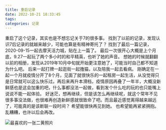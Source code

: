 ```yaml
---
title: 重启记录
date: 2022-10-21 18:33:45
tags:
categories: 记录
---
```

重启了这个记录，其实也是不想忘记关于7的很多事。
找到了以前的记录，发现认识7后记录的就越来越少，可能也算是有精神寄托了？
找到了最后一篇记录，2020-09-15一起去摩天活力城，贴在上一篇了。
最后一次很开心大概是上个月底，9.27一起玩了两个多小时的和平精英，也听了她的声音。
想她的时候就翻翻以前的相册，发现从2019年10月中旬就开始更注意她了，可能当时自己都不知道为什么吧。
后来一起打牌一起逛街一起撸猫，以及陪我一起去看病。
刚确定在一起一个月就疫情分开了8个月，见面了就很快乐的一起租房一起生活，从没觉得只是日常就可以这么快乐过。再后来再升本滑档，疫情原因再叠了一年半，大概没新鲜感也是这会加重的吧，什么事都没法一起做，看到发个什么吃的玩的也只能嘴上说说不能一起体验。
好迷茫，想再继续，但是该怎么再继续呢，就这个常年不见很多事没法做，也很难再创造新鲜感就很致命了吧。而且最近感觉离得越来越远了，可能真的是该断联一段时间？
希望能很快再见到她。
也希望能再紧紧拥抱。
乱糟糟，也许以后会再改。

![最喜欢的一张二黄照片](/img/重启记录-1.jpg)